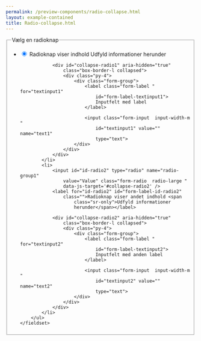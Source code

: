```yaml
--- 
permalink: /preview-components/radio-collapse.html
layout: example-contained 
title: Radio-collapse.html
---
```

<div class="js-radio-toggle-group">
    <fieldset>
        <legend class="h4">Vælg en radioknap</legend>
        <ul class="nobullet-list">
            <li>
                <input id="id-radio1" type="radio" name="radio-group1"
                    value="Value" class="form-radio  radio-large " checked
                    data-js-target='#collapse-radio1'
                    aria-controls='collapse-radio1'
                    aria-expanded='false' />
                <label for="id-radio1" id="form-label-id-radio1"
                    class="">Radioknap viser indhold <span
                        class="sr-only">Udfyld informationer
                        herunder</span></label>

                <div id="collapse-radio1" aria-hidden="true"
                    class="box-border-l collapsed">
                    <div class="py-4">
                        <div class="form-group">
                            <label class="form-label " for="textinput1"
                                id="form-label-textinput1">
                                Inputfelt med label
                            </label>

                            <input class="form-input  input-width-m "
                                id="textinput1" value="" name="text1"
                                type="text">
                        </div>
                    </div>
                </div>
            </li>
            <li>
                <input id="id-radio2" type="radio" name="radio-group1"
                    value="Value" class="form-radio  radio-large "
                    data-js-target='#collapse-radio2' />
                <label for="id-radio2" id="form-label-id-radio2"
                    class="">Radioknap viser andet indhold <span
                        class="sr-only">Udfyld informationer
                        herunder</span></label>

                <div id="collapse-radio2" aria-hidden="true"
                    class="box-border-l collapsed">
                    <div class="py-4">
                        <div class="form-group">
                            <label class="form-label " for="textinput2"
                                id="form-label-textinput2">
                                Inputfelt med anden label
                            </label>

                            <input class="form-input  input-width-m "
                                id="textinput2" value="" name="text2"
                                type="text">
                        </div>
                    </div>
                </div>
            </li>
        </ul>
    </fieldset>
</div>